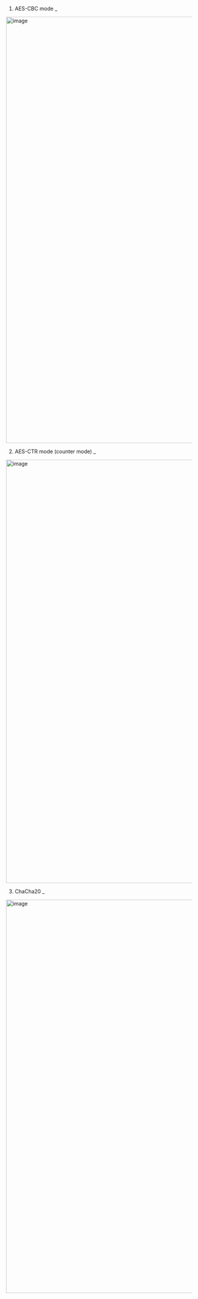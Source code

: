 1. AES-CBC mode
  _ 
  <img width="1153" alt="image" src="https://user-images.githubusercontent.com/74632408/229340703-bff2f8a1-cedf-4df5-8ae7-2a1a8ed47b81.png">

2. AES-CTR mode (counter mode)
  _  
  <img width="1145" alt="image" src="https://user-images.githubusercontent.com/74632408/229340727-2bf3a7e5-5337-4181-8bd3-ef570aa71a85.png">

3. ChaCha20
  _  
  <img width="1064" alt="image" src="https://user-images.githubusercontent.com/74632408/229340738-0d3f5153-dba9-4ac7-b7d5-127ae7c161e7.png">

